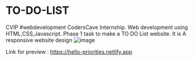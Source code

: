 # TO-DO-LIST
CVIP #webdevelopment
CodersCave Internship.
Web development using HTML,CSS,Javascript.
Phase 1 task to make a TO DO List website.
It is A responsive website design
 ![image](https://github.com/Meetjain1512/TO-DO-LIST/assets/99678497/c1aa35c2-a8eb-4c91-9152-978627576f5c)

Link for preview : https://hello-priorities.netlify.app
